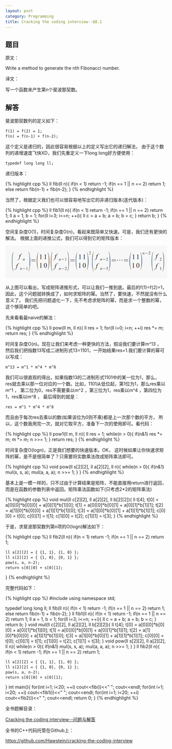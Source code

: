 ```yaml
---
layout: post
category: Programming
title: Cracking the coding interview--Q8.1
---
```


## 题目

原文：

Write a method to generate the nth Fibonacci number.

译文：

写一个函数来产生第n个斐波那契数。

## 解答

斐波那契数列的定义如下：

	f(1) = f(2) = 1;
	f(n) = f(n-1) + f(n-2);
	
这个定义是递归的，因此很容易根据以上的定义写出它的递归解法，
由于这个数列的递增速度飞快XD，我们先重定义一下long long好方便使用：

	typedef long long ll;
	
递归版本：

{% highlight cpp %}
ll fib(ll n){
    if(n < 1) return -1;
    if(n == 1 || n == 2) return 1;
    else return fib(n-1) + fib(n-2);
}
{% endhighlight %}

当然了，根据定义我们也可以很容易地写出它的非递归版本(迭代版本)：

{% highlight cpp %}
ll fib1(ll n){
    if(n < 1) return -1;
    if(n == 1 || n == 2) return 1;
    ll a = 1, b = 1;
    for(ll i=3; i<=n; ++i){
        ll c = a + b;
        a = b;
        b = c;
    }
    return b;
}
{% endhighlight %}

空间复杂度O(1)，时间复杂度O(n)，看起来既简单又快速。可是，我们还有更快的解法。
根据上面的递推公式，我们可以得到它的矩阵版本：

<img src="/assets/img/2013/1/8/fibo.png" />

从上图可以看出，写成矩阵递推形式，可以让我们一推到底。最后的f(1)=f(2)=1，
因此，这个问题就转换成了，如何求矩阵的幂。当然了，要快速，不然就没有什么意义了。
我们先把问题退化一下，先不考虑求矩阵的幂，而是求一个整数的幂，这个够简单的吧。

先来看看最naive的解法：

{% highlight cpp %}
ll pow(ll m, ll n){
    ll res = 1;
    for(ll i=0; i<n; ++i)
        res *= m;
    return res;
}
{% endhighlight %}

时间复杂度O(n)。现在让我们来考虑一种更快的方法，假设我们要计算m^13 ，
然后我们把指数13写成二进制形式13=1101，一开始结果res=1.我们要计算的幂可以写成：

	m^13 = m^1 * m^4 * m^8
	
我们可以很直观的得出，如果指数13的二进制形式1101中的某一位为1，那么，
res就去乘以那一位对应的一个数。比如，1101从低位起，第1位为1，那么res乘以m^1 ，
第二位为0，res不需要乘以m^2 ，第三位为1，res乘以m^4 ，第四位为1，res乘以m^8 ，
最后得到的就是：

	res = m^1 * m^4 * m^8
	
而且由于每次res去乘以的数(如果该位为0则不乘)都是上一次那个数的平方，
所以，这个数我用完一次，就对它取平方，准备下一次的使用即可。看代码：

{% highlight cpp %}
ll pow1(ll m, ll n){
    ll res = 1;
    while(n > 0){
        if(n&1) res *= m;
        m *= m;
        n >>= 1;
    }
    return res;
}
{% endhighlight %}

时间复杂度O(logn)，正是我们想要的快速版本。OK，
这时候如果让你快速求矩阵的幂，是不是很简单了？只需要将实数乘法改成矩阵乘法即可。

{% highlight cpp %}
void pow(ll s[2][2], ll a[2][2], ll n){
    while(n > 0){
        if(n&1) mul(s, s, a);
        mul(a, a, a);
        n >>= 1;
    }
}
{% endhighlight %}

基本上是一模一样的，只不过由于计算结果是矩阵，不能直接用return进行返回，
而是在函数的参数列表中返回。矩阵乘法函数如下(只考虑2*2的矩阵乘法)

{% highlight cpp %}
void mul(ll c[2][2], ll a[2][2], ll b[2][2]){
    ll t[4];
    t[0] = a[0][0]*b[0][0] + a[0][1]*b[1][0];
    t[1] = a[0][0]*b[0][1] + a[0][1]*b[1][1];
    t[2] = a[1][0]*b[0][0] + a[1][1]*b[1][0];
    t[3] = a[1][0]*b[0][1] + a[1][1]*b[1][1];
    c[0][0] = t[0];
    c[0][1] = t[1];
    c[1][0] = t[2];
    c[1][1] = t[3];
}
{% endhighlight %}

于是，求斐波那契数列第n项的O(logn)解法如下：

{% highlight cpp %}
ll fib2(ll n){
    if(n < 1) return -1;
    if(n == 1 || n == 2) return 1;

    ll a[2][2] = { {1, 1}, {1, 0} };
    ll s[2][2] = { {1, 0}, {0, 1} };
    pow(s, a, n-2);
    return s[0][0] + s[0][1];
}
{% endhighlight %}

完整代码如下：

{% highlight cpp %}
#include <iostream>
using namespace std;

typedef long long ll;
ll fib(ll n){
    if(n < 1) return -1;
    if(n == 1 || n == 2) return 1;
    else return fib(n-1) + fib(n-2);
}
ll fib1(ll n){
    if(n < 1) return -1;
    if(n == 1 || n == 2) return 1;
    ll a = 1, b = 1;
    for(ll i=3; i<=n; ++i){
        ll c = a + b;
        a = b;
        b = c;
    }
    return b;
}
void mul(ll c[2][2], ll a[2][2], ll b[2][2]){
    ll t[4];
    t[0] = a[0][0]*b[0][0] + a[0][1]*b[1][0];
    t[1] = a[0][0]*b[0][1] + a[0][1]*b[1][1];
    t[2] = a[1][0]*b[0][0] + a[1][1]*b[1][0];
    t[3] = a[1][0]*b[0][1] + a[1][1]*b[1][1];
    c[0][0] = t[0];
    c[0][1] = t[1];
    c[1][0] = t[2];
    c[1][1] = t[3];
}
void pow(ll s[2][2], ll a[2][2], ll n){
    while(n > 0){
        if(n&1) mul(s, s, a);
        mul(a, a, a);
        n >>= 1;
    }
}
ll fib2(ll n){
    if(n < 1) return -1;
    if(n == 1 || n == 2) return 1;

    ll a[2][2] = { {1, 1}, {1, 0} };
    ll s[2][2] = { {1, 0}, {0, 1} };
    pow(s, a, n-2);
    return s[0][0] + s[0][1];
}
int main(){
    for(int i=1; i<20; ++i)
        cout<<fib(i)<<" ";
    cout<<endl;
    for(int i=1; i<20; ++i)
        cout<<fib1(i)<<" ";
    cout<<endl;
    for(int i=1; i<20; ++i)
        cout<<fib2(i)<<" ";
    cout<<endl;
    return 0;
}
{% endhighlight %}

全书题解目录：

[Cracking the coding interview--问题与解答](/posts/ctci-solutions-contents.html)

全书的C++代码托管在Github上：

<https://github.com/Hawstein/cracking-the-coding-interview>
